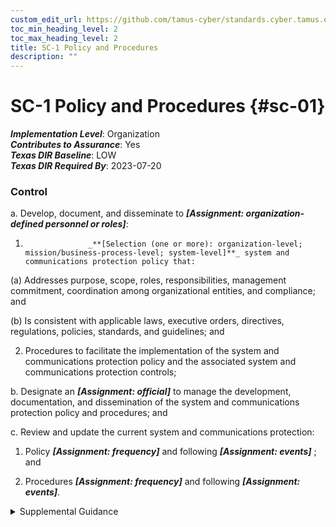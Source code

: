 ```yaml
---
custom_edit_url: https://github.com/tamus-cyber/standards.cyber.tamus.edu/tree/main/static/content/tamus.edu/TAMUS_profile.xml
toc_min_heading_level: 2
toc_max_heading_level: 2
title: SC-1 Policy and Procedures
description: ""
---
```


# SC-1 Policy and Procedures {#sc-01}

_**Implementation Level**_: Organization\
_**Contributes to Assurance**_: Yes\
_**Texas DIR Baseline**_: LOW\
_**Texas DIR Required By**_: 2023-07-20

### Control

a. Develop, document, and disseminate to _**[Assignment: organization-defined personnel or roles]**_:

1. 
                     _**[Selection (one or more): organization-level; mission/business-process-level; system-level]**_ system and communications protection policy that:

(a) Addresses purpose, scope, roles, responsibilities, management commitment, coordination among organizational entities, and compliance; and

(b) Is consistent with applicable laws, executive orders, directives, regulations, policies, standards, and guidelines; and

2. Procedures to facilitate the implementation of the system and communications protection policy and the associated system and communications protection controls;

b. Designate an _**[Assignment: official]**_ to manage the development, documentation, and dissemination of the system and communications protection policy and procedures; and

c. Review and update the current system and communications protection:

1. Policy _**[Assignment: frequency]**_ and following _**[Assignment: events]**_ ; and

2. Procedures _**[Assignment: frequency]**_ and following _**[Assignment: events]**_.

<details>
  <summary>Supplemental Guidance</summary>

a. Develop, document, and disseminate to _**[Assignment: organization-defined personnel or roles]**_:

1. 
                     _**[Selection (one or more): organization-level; mission/business-process-level; system-level]**_ system and communications protection policy that:

(a) Addresses purpose, scope, roles, responsibilities, management commitment, coordination among organizational entities, and compliance; and

(b) Is consistent with applicable laws, executive orders, directives, regulations, policies, standards, and guidelines; and

2. Procedures to facilitate the implementation of the system and communications protection policy and the associated system and communications protection controls;

b. Designate an _**[Assignment: official]**_ to manage the development, documentation, and dissemination of the system and communications protection policy and procedures; and

c. Review and update the current system and communications protection:

1. Policy _**[Assignment: frequency]**_ and following _**[Assignment: events]**_ ; and

2. Procedures _**[Assignment: frequency]**_ and following _**[Assignment: events]**_.

</details>

